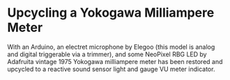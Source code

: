# Upcycling a Yokogawa Milliampere Meter  

With an Arduino, an electret microphone by Elegoo (this model is analog and digital triggerable via a trimmer), and some NeoPixel RBG LED by Adafruita vintage 1975 Yokogawa milliampere meter has been restored and upcycled to a reactive sound sensor light and gauge VU meter indicator.

